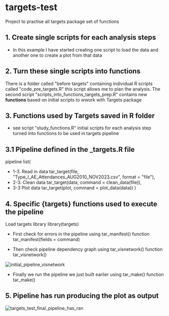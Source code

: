 # targets-test
Project to practise all targets package set of functions

## 1. Create single scripts for each analysis steps

- In this example I have started creating one script to load the data and another one to create a plot from that data

## 2. Turn these single scripts into functions

There is a folder called "before targets" containing individual R scripts called "code_pre_targets.R" this script allows me to plan the analysis.
The second script "scripts_into_functions_targets_prep.R" contains new **functions** based on initial scripts to wwork with Targets package

## 3. Functions used by Targets saved in R folder

- see script "study_functions.R" initial scripts for each analysis step turned into functions to be used in targets pipeline

## 3.1 Pipeline defined in the _targets.R file

pipeline
list(
  - 1-3. Read in data
  tar_target(file, "Type_I_AE_Attendances_AUG2010_NOV2023.csv", format = "file"),
  - 2-3. Clean data
  tar_target(data, command = clean_data(file)),
  - 3-3 Plot data 
  tar_target(plot, command = plot_data(data))
)

## 4. Specific {targets} functions used to execute the pipeline 

Load targets library
library(targets)

- First check for errors in the pipeline using tar_manifest() function
tar_manifest(fields = command)

- Then check pipeline dependency graph using tar_visnetwork() function
tar_visnetwork()

![initial_pipeline_visnetwork](https://github.com/Pablo-source/targets-test/assets/76554081/f3ae16ad-04a8-4af4-8578-8bbb06882ab4)

- Finally we run the pipeline we just built earlier using tar_make() function
tar_make()

## 5. Pipeline has run producing the plot as output

![targets_test_final_pipeline_has_ran](https://github.com/Pablo-source/targets-test/assets/76554081/71f23aaa-11b0-4552-8319-fb1c03a41825)


